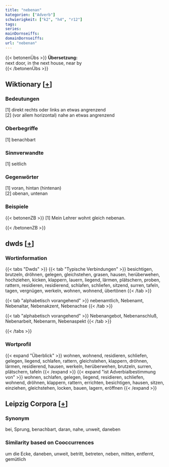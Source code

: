 ```yaml
---
title: "nebenan"
kategorien: ["Adverb"]
schwierigkeit: ["k2", "h4", "r12"]
tags:
series:
mainDornseiffs:
domainDornseiffs:
url: "nebenan"
---
```


{{< betonenÜbs >}}
**Übersetzung:**  
next door, in the next house, near  by  
{{< /betonenÜbs >}}

## Wiktionary [[+](https://de.wiktionary.org/wiki/nebenan)]

### Bedeutungen
[1] direkt rechts oder links an etwas angrenzend  
[2] (vor allem horizontal) nahe an etwas angrenzend  

### Oberbegriffe
[1] benachbart  

### Sinnverwandte
[1] seitlich  

### Gegenwörter
[1] voran, hintan (hintenan)  
[2] obenan, untenan  

### Beispiele
{{< betonenZB >}}
[1] Mein Lehrer wohnt gleich nebenan.  

{{< /betonenZB >}}


## dwds [[+](https://www.dwds.de/wb/nebenan)]

### Wortinformation
{{< tabs "Dwds" >}}
{{< tab "Typische Verbindungen" >}}
besichtigen, brutzeln, dröhnen, gelegen, gleichstehen, grasen, hausen, herüberwehen, hochziehen, kicken, klappern, lauern, liegend, lärmen, plätschern, proben, rattern, residieren, residierend, schlafen, schliefen, sitzend, surren, tafeln, tagen, vergnügen, werkeln, wohnen, wohnend, übertönen
{{< /tab >}}

{{< tab "alphabetisch vorangehend" >}}
nebenamtlich, Nebenamt, Nebenaltar, Nebenakzent, Nebenachse
{{< /tab >}}

{{< tab "alphabetisch vorangehend" >}}
Nebenangebot, Nebenanschluß, Nebenarbeit, Nebenarm, Nebenaspekt
{{< /tab >}}

{{< /tabs >}}

### Wortprofil
{{< expand "Überblick" >}} wohnen, wohnend, residieren, schliefen, gelegen, liegend, schlafen, rattern, gleichstehen, klappern, dröhnen, lärmen, residierend, hausen, werkeln, herüberwehen, brutzeln, surren, plätschern, tafeln {{< /expand >}}
{{< expand "ist Adverbialbestimmung von" >}} wohnen, schlafen, gelegen, liegend, residieren, schliefen, wohnend, dröhnen, klappern, rattern, errichten, besichtigen, hausen, sitzen, einziehen, gleichstehen, locken, bauen, lagern, eröffnen {{< /expand >}}

## Leipzig Corpora [[+](https://corpora.uni-leipzig.de/en/res?word=nebenan&corpusId=deu_newscrawl-public_2018)]


### Synonym
bei, Sprung, benachbart, daran, nahe, unweit, daneben


### Similarity based on Cooccurrences
um die Ecke, daneben, unweit, betritt, betreten, neben, mitten, entfernt, gemütlich

